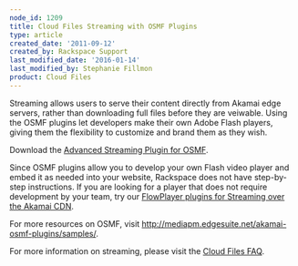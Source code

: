 ```yaml
---
node_id: 1209
title: Cloud Files Streaming with OSMF Plugins
type: article
created_date: '2011-09-12'
created_by: Rackspace Support
last_modified_date: '2016-01-14'
last_modified_by: Stephanie Fillmon
product: Cloud Files
---
```


Streaming allows users to serve their content directly from Akamai edge
servers, rather than downloading full files before they are veiwable.
Using the OSMF plugins let developers make their own Adobe Flash
players, giving them the flexibility to customize and brand them as they
wish.

Download the [Advanced Streaming Plugin for
OSMF](http://mediapm.edgesuite.net/akamai-osmf-plugins/samples/).

Since OSMF plugins allow you to develop your own Flash video player and
embed it as needed into your website, Rackspace does not have
step-by-step instructions.  If you are looking for a player that does
not require development by your team, try our [FlowPlayer plugins for
Streaming over the Akamai
CDN](/how-to/cloud-files-streaming-with-flowplayer-plugins).

For more resources on OSMF, visit
<http://mediapm.edgesuite.net/akamai-osmf-plugins/samples/>.

For more information on streaming, please visit the [Cloud Files
FAQ](/how-to/cloud-files-faq).


